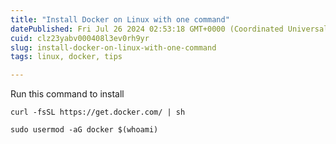 ```yaml
---
title: "Install Docker on Linux with one command"
datePublished: Fri Jul 26 2024 02:53:18 GMT+0000 (Coordinated Universal Time)
cuid: clz23yabv000408l3ev0rh9yr
slug: install-docker-on-linux-with-one-command
tags: linux, docker, tips

---
```


Run this command to install

`
curl -fsSL https://get.docker.com/ | sh
`

`
sudo usermod -aG docker $(whoami)
`